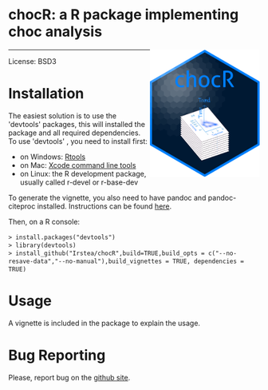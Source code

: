 chocR: a R package implementing choc analysis
==================================================

<img src="man/figures/logo.png" align="right" width="220" />

---
License: BSD3

# Installation #
The easiest solution is to use the 'devtools' packages, this will installed the package and all required dependencies. To use 'devtools' , you need to install first:
* on Windows: [Rtools](http://cran.r-project.org/bin/windows/Rtools/)  
* on Mac: [Xcode command line tools](https://developer.apple.com/downloads)  
* on Linux: the R development package, usually called r-devel or r-base-dev  
  
To generate the vignette, you also need to have pandoc and pandoc-citeproc installed. Instructions can be found [here](https://pandoc.org/installing.html).    
  
Then, on a R console:

    > install.packages("devtools")
    > library(devtools)
    > install_github("Irstea/chocR",build=TRUE,build_opts = c("--no-resave-data","--no-manual"),build_vignettes = TRUE, dependencies = TRUE)

# Usage #
A vignette is included in the package to explain the usage.  

# Bug Reporting #
Please, report bug on the [github site](https://github.com/Irstea/chocR/issues).
